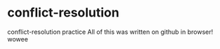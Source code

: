 # conflict-resolution
conflict-resolution practice
All of this was written on github in browser! wowee
